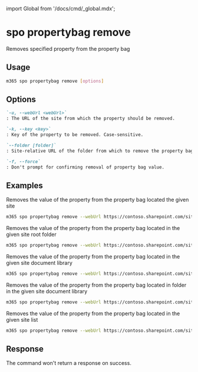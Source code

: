 <!-- DISCLAIMER: All secrets, passwords, and sensitive values in this document are examples only and not real credentials. -->
import Global from '/docs/cmd/_global.mdx';

# spo propertybag remove

Removes specified property from the property bag

## Usage

```sh
m365 spo propertybag remove [options]
```

## Options

```md definition-list
`-u, --webUrl <webUrl>`
: The URL of the site from which the property should be removed.

`-k, --key <key>`
: Key of the property to be removed. Case-sensitive.

`--folder [folder]`
: Site-relative URL of the folder from which to remove the property bag value.

`-f, --force`
: Don't prompt for confirming removal of property bag value.
```

<Global />

## Examples

Removes the value of the property from the property bag located the given site

```sh
m365 spo propertybag remove --webUrl https://contoso.sharepoint.com/sites/test --key key1
```

Removes the value of the property from the property bag located in the given site root folder

```sh
m365 spo propertybag remove --webUrl https://contoso.sharepoint.com/sites/test --key key1 --folder / --force
```

Removes the value of the property from the property bag located in the given site document library

```sh
m365 spo propertybag remove --webUrl https://contoso.sharepoint.com/sites/test --key key1 --folder '/Shared Documents'
```

Removes the value of the property from the property bag located in folder in the given site document library

```sh
m365 spo propertybag remove --webUrl https://contoso.sharepoint.com/sites/test --key key1 --folder '/Shared Documents/MyFolder'
```

Removes the value of the property from the property bag located in the given site list

```sh
m365 spo propertybag remove --webUrl https://contoso.sharepoint.com/sites/test --key key1 --folder /Lists/MyList
```

## Response

The command won't return a response on success.
